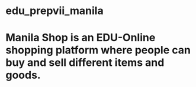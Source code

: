 # edu_prepvii_manila
# Manila Shop is an EDU-Online shopping platform where people can buy and sell different items and goods.
